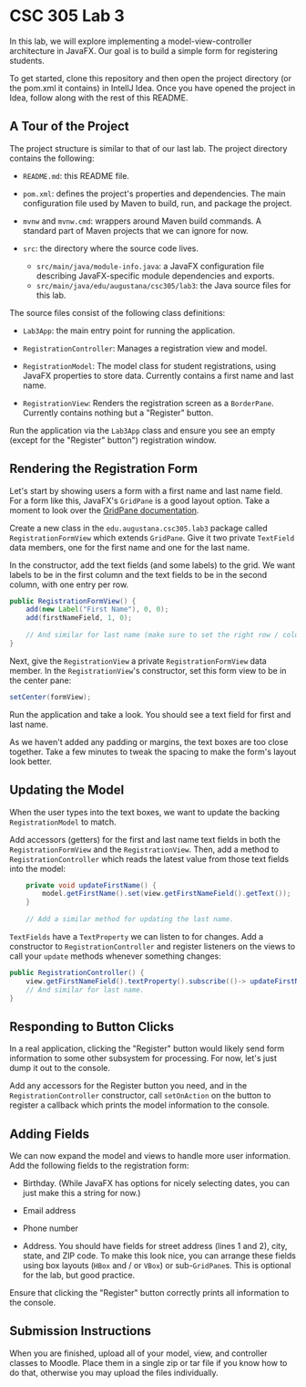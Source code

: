 # CSC 305 Lab 3

In this lab, we will explore implementing a model-view-controller 
architecture in JavaFX. Our goal is to build a simple form for 
registering students.

To get started, clone this repository and then open the project 
directory (or the pom.xml it contains) in IntellJ Idea. Once you have
opened the project in Idea, follow along with the rest of this README.

## A Tour of the Project

The project structure is similar to that of our last lab. The project 
directory contains the following:

* `README.md`: this README file.

* `pom.xml`: defines the project's properties and dependencies. The
  main configuration file used by Maven to build, run, and package
  the project.

* `mvnw` and `mvnw.cmd`: wrappers around Maven build commands. A
  standard part of Maven projects that we can ignore for now.

* `src`: the directory where the source code lives.
    * `src/main/java/module-info.java`: a JavaFX configuration file
      describing JavaFX-specific module dependencies and exports.
    * `src/main/java/edu/augustana/csc305/lab3`: the Java source
      files for this lab.

The source files consist of the following class definitions:

* `Lab3App`: the main entry point for running the application.

* `RegistrationController`: Manages a registration view and model.

* `RegistrationModel`: The model class for student registrations,
                       using JavaFX properties to store data. Currently
                       contains a first name and last name.            

* `RegistrationView`: Renders the registration screen as a `BorderPane`.  
                      Currently contains nothing but a "Register" button.

Run the application via the `Lab3App` class and ensure you see an empty
(except for the "Register" button") registration window.


## Rendering the Registration Form

Let's start by showing users a form with a first name and last name field.
For a form like this, JavaFX's `GridPane` is a good layout option. Take
a moment to look over the
[GridPane documentation](https://docs.oracle.com/javase/8/javafx/api/javafx/scene/layout/GridPane.html).

Create a new class in the `edu.augustana.csc305.lab3` package called
`RegistrationFormView` which extends `GridPane`. Give it two private
`TextField` data members, one for the first name and one for the last name.

In the constructor, add the text fields (and some labels) to the grid. We
want labels to be in the first column and the text fields to be in the
second column, with one entry per row.

```java
public RegistrationFormView() {
    add(new Label("First Name"), 0, 0);
    add(firstNameField, 1, 0);
    
    // And similar for last name (make sure to set the right row / column values).
}
```

Next, give the `RegistrationView` a private `RegistrationFormView` data member.
In the `RegistrationView`'s constructor, set this form view to be in the center
pane:

```java
setCenter(formView);
```

Run the application and take a look. You should see a text field for first and last
name. 

As we haven't added any padding or margins, the text boxes are too close together.
Take a few minutes to tweak the spacing to make the form's layout look better.


## Updating the Model

When the user types into the text boxes, we want to update the backing 
`RegistrationModel` to match. 

Add accessors (getters) for the first and last name text fields in both the 
`RegistrationFormView` and the `RegistrationView`. Then, add a method to 
`RegistrationController` which reads the latest value from those text fields
into the model:

```java
    private void updateFirstName() {
        model.getFirstName().set(view.getFirstNameField().getText());
    }
    
    // Add a similar method for updating the last name.
```

`TextFields` have a `TextProperty` we can listen to for changes. Add a constructor
to `RegistrationController` and register listeners on  the views to call your `update` 
methods whenever something changes:

```java
public RegistrationController() {
    view.getFirstNameField().textProperty().subscribe(()-> updateFirstName());
    // And similar for last name.
}
```

## Responding to Button Clicks

In a real application, clicking the "Register" button would likely send form
information to some other subsystem for processing. For now, let's just dump
it out to the console.

Add any accessors for the Register button you need, and in the `RegistrationController`
constructor, call `setOnAction` on the button to register a callback which prints
the model information to the console.


## Adding Fields

We can now expand the model and views to handle more user information. Add the following fields
to the registration form:

* Birthday. (While JavaFX has options for nicely selecting dates, you can just make 
            this a string for now.)

* Email address

* Phone number

* Address. You should have fields for street address (lines 1 and 2), city, state,
           and ZIP code. To make this look nice, you can arrange these fields using
           box layouts (`HBox` and / or `VBox`) or sub-`GridPane`s. This is optional
           for the lab, but good practice.

Ensure that clicking the "Register" button correctly prints all information to the console.

## Submission Instructions

When you are finished, upload all of your model, view, and controller classes to Moodle.
Place them in a single zip or tar file if you know how to do that, otherwise you may
upload the files individually.